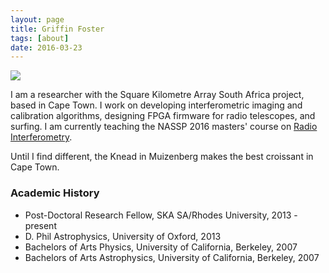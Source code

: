 ```yaml
---
layout: page
title: Griffin Foster
tags: [about]
date: 2016-03-23
---
```


<img src="{{ site.logo }}" class="img-circle zoombtn">

I am a researcher with the Square Kilometre Array South Africa project, based in Cape Town. I work on developing interferometric imaging and calibration algorithms, designing FPGA firmware for radio telescopes, and surfing. I am currently teaching the NASSP 2016 masters' course on [Radio Interferometry](https://griffinfoster.github.io/fundamentals_of_interferometry/).

Until I find different, the Knead in Muizenberg makes the best croissant in Cape Town.

### Academic History

* Post-Doctoral Research Fellow, SKA SA/Rhodes University, 2013 - present
* D. Phil Astrophysics, University of Oxford, 2013
* Bachelors of Arts Physics, University of California, Berkeley, 2007
* Bachelors of Arts Astrophysics, University of California, Berkeley, 2007